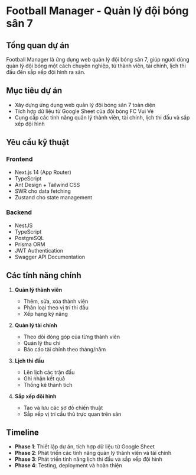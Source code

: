 # Football Manager - Quản lý đội bóng sân 7

## Tổng quan dự án

Football Manager là ứng dụng web quản lý đội bóng sân 7, giúp người dùng quản lý đội bóng một cách chuyên nghiệp, từ thành viên, tài chính, lịch thi đấu đến sắp xếp đội hình ra sân.

## Mục tiêu dự án

- Xây dựng ứng dụng web quản lý đội bóng sân 7 toàn diện
- Tích hợp dữ liệu từ Google Sheet của đội bóng FC Vui Vẻ
- Cung cấp các tính năng quản lý thành viên, tài chính, lịch thi đấu và sắp xếp đội hình

## Yêu cầu kỹ thuật

### Frontend
- Next.js 14 (App Router)
- TypeScript
- Ant Design + Tailwind CSS
- SWR cho data fetching
- Zustand cho state management

### Backend
- NestJS
- TypeScript
- PostgreSQL
- Prisma ORM
- JWT Authentication
- Swagger API Documentation

## Các tính năng chính

1. **Quản lý thành viên**
   - Thêm, sửa, xóa thành viên
   - Phân loại theo vị trí thi đấu
   - Xếp hạng kỹ năng

2. **Quản lý tài chính**
   - Theo dõi đóng góp của từng thành viên
   - Quản lý thu chi
   - Báo cáo tài chính theo tháng/năm

3. **Lịch thi đấu**
   - Lên lịch các trận đấu
   - Ghi nhận kết quả
   - Thống kê thành tích

4. **Sắp xếp đội hình**
   - Tạo và lưu các sơ đồ chiến thuật
   - Sắp xếp vị trí cầu thủ trực quan trên sân

## Timeline

- **Phase 1**: Thiết lập dự án, tích hợp dữ liệu từ Google Sheet
- **Phase 2**: Phát triển các tính năng quản lý thành viên và tài chính
- **Phase 3**: Phát triển tính năng lịch thi đấu và sắp xếp đội hình
- **Phase 4**: Testing, deployment và hoàn thiện
